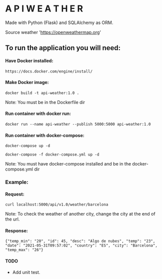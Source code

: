 # A P I   W E A T H E R

Made with Python (Flask) and SQLAlchemy as ORM.

Source weather 'https://openweathermap.org'

## To run the application you will need:
#### Have Docker installed:
    https://docs.docker.com/engine/install/

#### Make Docker image:
    docker build -t api-weather:1.0 .
Note: You must be in the Dockerfile dir

#### Run container with docker run:
    docker run --name api-weather --publish 5000:5000 api-weather:1.0

#### Run container with docker-compose:
    docker-compose up -d

    docker-compose -f docker-compose.yml up -d
Note: You must have docker-compose installed and be in the docker-compose.yml dir

### Example:
#### Request:
    curl localhost:5000/api/v1.0/weather/barcelona
Note: To check the weather of another city, change the city at the end of the url.

#### Response:
    {"temp_min": "20", "id": 45, "desc": "Algo de nubes", "temp": "23", "date": "2021-05-31T09:57:02", "country": "ES", "city": "Barcelona", "temp_max": "26"}

#### TODO
* Add unit test.
